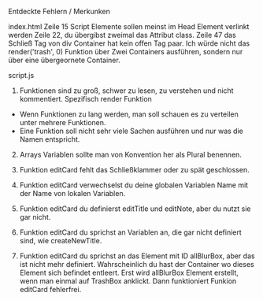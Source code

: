 Entdeckte Fehlern / Merkunken

index.html 
Zeile 15 Script Elemente sollen meinst im Head Element verlinkt werden
Zeile 22, du übergibst zweimal das Attribut class.
Zeile 47 das Schließ Tag von div Container hat kein offen Tag paar.
Ich würde nicht das render('trash', 0) Funktion über Zwei Containers ausführen, sondern nur über eine übergeornete Container.

script.js
1. Funktionen sind zu groß, schwer zu lesen, zu verstehen und nicht kommentiert. Spezifisch render Funktion
 - Wenn Funktionen zu lang werden, man soll schauen es zu verteilen unter mehrere Funktionen.
 - Eine Funktion soll nicht sehr viele Sachen ausführen und nur was die Namen entspricht.

2. Arrays Variablen sollte man von Konvention her als Plural benennen.

2. Funktion editCard fehlt das Schließklammer oder zu spät geschlossen.
3. Funktion editCard verwechselst du deine globalen Variablen Name mit der Name von lokalen Variablen. 
4. Funktion editCard du definierst editTitle und editNote, aber du nutzt sie gar nicht.
5. Funktion editCard du sprichst an Variablen an, die gar nicht definiert sind, wie createNewTitle.
6. Funktion editCard du sprichst an das Element mit ID allBlurBox, aber das ist nicht mehr definiert. Wahrscheinlich du hast der Container wo dieses Element sich befindet entleert. Erst wird allBlurBox Element erstellt, wenn man einmal auf TrashBox anklickt. Dann funktioniert Funkion editCard fehlerfrei.